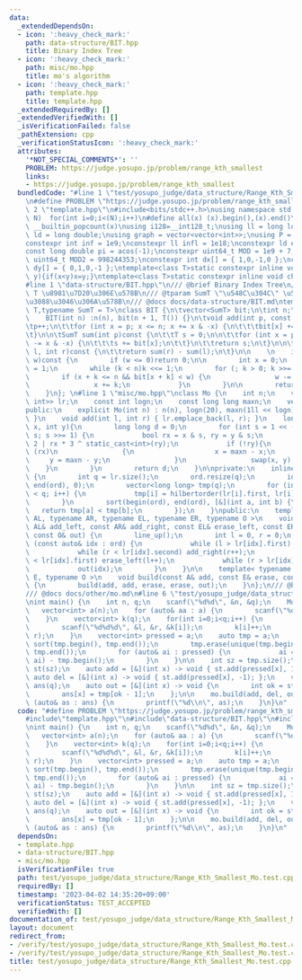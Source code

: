 ```yaml
---
data:
  _extendedDependsOn:
  - icon: ':heavy_check_mark:'
    path: data-structure/BIT.hpp
    title: Binary Index Tree
  - icon: ':heavy_check_mark:'
    path: misc/mo.hpp
    title: mo's algorithm
  - icon: ':heavy_check_mark:'
    path: template.hpp
    title: template.hpp
  _extendedRequiredBy: []
  _extendedVerifiedWith: []
  _isVerificationFailed: false
  _pathExtension: cpp
  _verificationStatusIcon: ':heavy_check_mark:'
  attributes:
    '*NOT_SPECIAL_COMMENTS*': ''
    PROBLEM: https://judge.yosupo.jp/problem/range_kth_smallest
    links:
    - https://judge.yosupo.jp/problem/range_kth_smallest
  bundledCode: "#line 1 \"test/yosupo_judge/data_structure/Range_Kth_Smallest_Mo.test.cpp\"\
    \n#define PROBLEM \"https://judge.yosupo.jp/problem/range_kth_smallest\"\n\n#line\
    \ 2 \"template.hpp\"\n#include<bits/stdc++.h>\nusing namespace std;\n#define rep(i,\
    \ N)  for(int i=0;i<(N);i++)\n#define all(x) (x).begin(),(x).end()\n#define popcount(x)\
    \ __builtin_popcount(x)\nusing i128=__int128_t;\nusing ll = long long;\nusing\
    \ ld = long double;\nusing graph = vector<vector<int>>;\nusing P = pair<int, int>;\n\
    constexpr int inf = 1e9;\nconstexpr ll infl = 1e18;\nconstexpr ld eps = 1e-6;\n\
    const long double pi = acos(-1);\nconstexpr uint64_t MOD = 1e9 + 7;\nconstexpr\
    \ uint64_t MOD2 = 998244353;\nconstexpr int dx[] = { 1,0,-1,0 };\nconstexpr int\
    \ dy[] = { 0,1,0,-1 };\ntemplate<class T>static constexpr inline void chmax(T&x,T\
    \ y){if(x<y)x=y;}\ntemplate<class T>static constexpr inline void chmin(T&x,T y){if(x>y)x=y;}\n\
    #line 1 \"data-structure/BIT.hpp\"\n/// @brief Binary Index Tree\n/// @tparam\
    \ T \u8981\u7D20\u306E\u578B\n/// @tparam SumT \"\u548C\u304C\" \u53CE\u307E\u308B\
    \u3088\u3046\u306A\u578B\n/// @docs docs/data-structure/BIT.md\ntemplate<typename\
    \ T,typename SumT = T>\nclass BIT {\n\tvector<SumT> bit;\n\tint n;\npublic:\n\
    \    BIT(int n) :n(n), bit(n + 1, T()) {}\n\tvoid add(int p, const T& w) {\n\t\
    \tp++;\n\t\tfor (int x = p; x <= n; x += x & -x) {\n\t\t\tbit[x] += w;\n\t\t}\n\
    \t}\n\n\tSumT sum(int p)const {\n\t\tT s = 0;\n\n\t\tfor (int x = p; x > 0; x\
    \ -= x & -x) {\n\t\t\ts += bit[x];\n\t\t}\n\t\treturn s;\n\t}\n\n\tSumT sum(int\
    \ l, int r)const {\n\t\treturn sum(r) - sum(l);\n\t}\n\n    \n    int lower_bound(SumT\
    \ w)const {\n        if (w <= 0)return 0;\n\n        int x = 0;\n        int k\
    \ = 1;\n        while (k < n)k <<= 1;\n        for (; k > 0; k >>= 1) {\n    \
    \        if (x + k <= n && bit[x + k] < w) {\n                w -= bit[x + k];\n\
    \                x += k;\n            }\n        }\n\n        return x + 1;\n\
    \    }\n}; \n#line 1 \"misc/mo.hpp\"\nclass Mo {\n    int n;\n    vector<pair<int,\
    \ int>> lr;\n    const int logn;\n    const long long maxn;\n    vector<int> ord;\n\
    public:\n    explicit Mo(int n) : n(n), logn(20), maxn(1ll << logn) { lr.reserve(n);\
    \ }\n    void add(int l, int r) { lr.emplace_back(l, r); }\n    long long hilbertorder(int\
    \ x, int y){\n        long long d = 0;\n        for (int s = 1 << (logn - 1);\
    \ s; s >>= 1) {\n            bool rx = x & s, ry = y & s;\n            d = d <<\
    \ 2 | rx * 3 ^ static_cast<int>(ry);\n            if (!ry){\n                if\
    \ (rx)\n                {\n                    x = maxn - x;\n               \
    \     y = maxn - y;\n                }\n                swap(x, y);\n        \
    \    }\n        }\n        return d;\n    }\n\nprivate:\n    inline void line_up()\
    \ {\n        int q = lr.size();\n        ord.resize(q);\n        iota(begin(ord),\
    \ end(ord), 0);\n        vector<long long> tmp(q);\n        for (int i = 0; i\
    \ < q; i++) {\n            tmp[i] = hilbertorder(lr[i].first, lr[i].second);\n\
    \        }\n        sort(begin(ord), end(ord), [&](int a, int b) {\n         \
    \   return tmp[a] < tmp[b];\n        });\n    }\npublic:\n    template< typename\
    \ AL, typename AR, typename EL, typename ER, typename O >\n    void build(const\
    \ AL& add_left, const AR& add_right, const EL& erase_left, const ER& erase_right,\
    \ const O& out) {\n        line_up();\n        int l = 0, r = 0;\n        for\
    \ (const auto& idx : ord) {\n            while (l > lr[idx].first) add_left(--l);\n\
    \            while (r < lr[idx].second) add_right(r++);\n            while (l\
    \ < lr[idx].first) erase_left(l++);\n            while (r > lr[idx].second) erase_right(--r);\n\
    \            out(idx);\n        }\n    }\n\n    template< typename A, typename\
    \ E, typename O >\n    void build(const A& add, const E& erase, const O& out)\
    \ {\n        build(add, add, erase, erase, out);\n    }\n};\n/// @brief mo's algorithm\n\
    /// @docs docs/other/mo.md\n#line 6 \"test/yosupo_judge/data_structure/Range_Kth_Smallest_Mo.test.cpp\"\
    \nint main() {\n    int n, q;\n    scanf(\"%d%d\", &n, &q);\n    Mo mo(q);\n \
    \   vector<int> a(n);\n    for (auto& aa : a) {\n        scanf(\"%d\", &aa);\n\
    \    }\n    vector<int> k(q);\n    for(int i=0;i<q;i++) {\n        int l, r;\n\
    \        scanf(\"%d%d%d\", &l, &r, &k[i]);\n        k[i]++;\n        mo.add(l,\
    \ r);\n    }\n    vector<int> pressed = a;\n    auto tmp = a;\n    {\n       \
    \ sort(tmp.begin(), tmp.end());\n        tmp.erase(unique(tmp.begin(),tmp.end()),\
    \ tmp.end());\n        for (auto& ai : pressed) {\n            ai = lower_bound(tmp.begin(),tmp.end(),\
    \ ai) - tmp.begin();\n        }\n    }\n\n    int sz = tmp.size();\n    BIT<int>\
    \ st(sz);\n    auto add = [&](int x) -> void { st.add(pressed[x], 1); };\n   \
    \ auto del = [&](int x) -> void { st.add(pressed[x], -1); };\n    vector<int>\
    \ ans(q);\n    auto out = [&](int x) -> void {\n        int ok = st.lower_bound(k[x]);\n\
    \        ans[x] = tmp[ok - 1];\n    };\n\n    mo.build(add, del, out);\n    for\
    \ (auto& as : ans) {\n        printf(\"%d\\n\", as);\n    }\n}\n"
  code: "#define PROBLEM \"https://judge.yosupo.jp/problem/range_kth_smallest\"\n\n\
    #include\"template.hpp\"\n#include\"data-structure/BIT.hpp\"\n#include\"misc/mo.hpp\"\
    \nint main() {\n    int n, q;\n    scanf(\"%d%d\", &n, &q);\n    Mo mo(q);\n \
    \   vector<int> a(n);\n    for (auto& aa : a) {\n        scanf(\"%d\", &aa);\n\
    \    }\n    vector<int> k(q);\n    for(int i=0;i<q;i++) {\n        int l, r;\n\
    \        scanf(\"%d%d%d\", &l, &r, &k[i]);\n        k[i]++;\n        mo.add(l,\
    \ r);\n    }\n    vector<int> pressed = a;\n    auto tmp = a;\n    {\n       \
    \ sort(tmp.begin(), tmp.end());\n        tmp.erase(unique(tmp.begin(),tmp.end()),\
    \ tmp.end());\n        for (auto& ai : pressed) {\n            ai = lower_bound(tmp.begin(),tmp.end(),\
    \ ai) - tmp.begin();\n        }\n    }\n\n    int sz = tmp.size();\n    BIT<int>\
    \ st(sz);\n    auto add = [&](int x) -> void { st.add(pressed[x], 1); };\n   \
    \ auto del = [&](int x) -> void { st.add(pressed[x], -1); };\n    vector<int>\
    \ ans(q);\n    auto out = [&](int x) -> void {\n        int ok = st.lower_bound(k[x]);\n\
    \        ans[x] = tmp[ok - 1];\n    };\n\n    mo.build(add, del, out);\n    for\
    \ (auto& as : ans) {\n        printf(\"%d\\n\", as);\n    }\n}\n"
  dependsOn:
  - template.hpp
  - data-structure/BIT.hpp
  - misc/mo.hpp
  isVerificationFile: true
  path: test/yosupo_judge/data_structure/Range_Kth_Smallest_Mo.test.cpp
  requiredBy: []
  timestamp: '2023-04-02 14:35:20+09:00'
  verificationStatus: TEST_ACCEPTED
  verifiedWith: []
documentation_of: test/yosupo_judge/data_structure/Range_Kth_Smallest_Mo.test.cpp
layout: document
redirect_from:
- /verify/test/yosupo_judge/data_structure/Range_Kth_Smallest_Mo.test.cpp
- /verify/test/yosupo_judge/data_structure/Range_Kth_Smallest_Mo.test.cpp.html
title: test/yosupo_judge/data_structure/Range_Kth_Smallest_Mo.test.cpp
---
```

